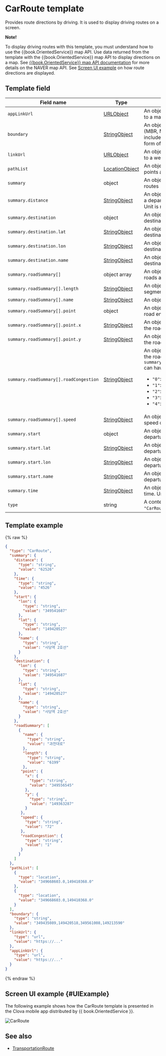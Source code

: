 # CarRoute template
Provides route directions by driving. It is used to display driving routes on a screen.

<div class="note">
<p><strong>Note!</strong></p>
<p>To display driving routes with this template, you must understand how to use the {{book.OrientedService}} map API. Use data returned from the template with the {{book.OrientedService}} map API to display directions on a map. See <a href="https://navermaps.github.io/maps.js/docs/">{{book.OrientedService}} map API documentation</a> for more details on the NAVER map API. See <a href="#UIExample">Screen UI example</a> on how route directions are displayed.</p>
</div>

## Template field

| Field name       | Type    | Field description                     |
|---------------|---------|-----------------------------|
| `appLinkUrl`                           | [URLObject](/CIC/References/ContentTemplates/Shared_Objects.md#URLObject)       | An object containing a URL which redirects to a map app  |
| `boundary`                             | [StringObject](/CIC/References/ContentTemplates/Shared_Objects.md#StringObject) | An object representing a rectangular area (MBR, Minimum Bounding Rectangle) that includes all of interpolated points, in the form of "left,top,right,bottom" string |
| `linkUrl`                              | [URLObject](/CIC/References/ContentTemplates/Shared_Objects.md#URLObject)       | An object containing a URL which redirects to a web map   |
| `pathList`                             | [LocationObject](/CIC/References/ContentTemplates/Shared_Objects.md#LocationObject) | An object array containing road segment points along the route |
| `summary`                              | object | An object containing summary of driving routes |
| `summary.distance`                     | [StringObject](/CIC/References/ContentTemplates/Shared_Objects.md#StringObject) | An object containing a travel distance from a departure point to a destination point. Unit is meter. |
| `summary.destination`                  | object | An object containing details of the destination point |
| `summary.destination.lat`              | [StringObject](/CIC/References/ContentTemplates/Shared_Objects.md#StringObject) | An object containing the latitude of the destination point |
| `summary.destination.lon`              | [StringObject](/CIC/References/ContentTemplates/Shared_Objects.md#StringObject) | An object containing the longitude of the destination point |
| `summary.destination.name`             | [StringObject](/CIC/References/ContentTemplates/Shared_Objects.md#StringObject) | An object containing the name of the destination point |
| `summary.roadSummary[]`                | object array | An object array containing summary of roads along the route |
| `summary.roadSummary[].length`         | [StringObject](/CIC/References/ContentTemplates/Shared_Objects.md#StringObject) | An object containing the length of the road segment. Unit is meter. |
| `summary.roadSummary[].name`           | [StringObject](/CIC/References/ContentTemplates/Shared_Objects.md#StringObject) | An object containing the name of the road |
| `summary.roadSummary[].point`          | object | An object containing coordinates of the road entry point |
| `summary.roadSummary[].point.x`        | [StringObject](/CIC/References/ContentTemplates/Shared_Objects.md#StringObject) | An object containing the X coordinate of the road entry point on the NAVER map |
| `summary.roadSummary[].point.y`        | [StringObject](/CIC/References/ContentTemplates/Shared_Objects.md#StringObject) | An object containing the Y coordinate of the road entry point on the NAVER map |
| `summary.roadSummary[].roadCongestion` | [StringObject](/CIC/References/ContentTemplates/Shared_Objects.md#StringObject) | An object containing traffic conditions on the road. `summary.roadSummary.roadCongestion.value` can have the following values. <ul><li><code>"0"</code>: Data was not received</li><li><code>"1"</code>: Smooth</li><li><code>"2"</code>: Slow</li><li><code>"3"</code>: Stagnant</li><li><code>"4"</code>: Stopped</li></ul> |
| `summary.roadSummary[].speed`          | [StringObject](/CIC/References/ContentTemplates/Shared_Objects.md#StringObject) | An object containing an average driving speed of the road segment |
| `summary.start`                        | object | An object containing details of the departure point |
| `summary.start.lat`                    | [StringObject](/CIC/References/ContentTemplates/Shared_Objects.md#StringObject) | An object containing the latitude of the departure point |
| `summary.start.lon`                    | [StringObject](/CIC/References/ContentTemplates/Shared_Objects.md#StringObject) | An object containing the longitude of the departure point |
| `summary.start.name`                   | [StringObject](/CIC/References/ContentTemplates/Shared_Objects.md#StringObject) | An object containing the name of the departure point |
| `summary.time`                         | [StringObject](/CIC/References/ContentTemplates/Shared_Objects.md#StringObject) | An object containing the estimated travel time. Unit is minute. |
| `type`                                 | string | A content template delimiter. It has an `"CarRoute"` value. |

## Template example

{% raw %}
```json
{
  "type": "CarRoute",
  "summary": {
    "distance": {
      "type": "string",
      "value": "62526"
    },
    "time": {
      "type": "string",
      "value": "4526"
    },
    "start": {
      "lon": {
        "type": "string",
        "value": "349541687"
      },
      "lat": {
        "type": "string",
        "value": "149420527"
      },
      "name": {
        "type": "string",
        "value": "사당역 2호선"
      }
    },
    "destination": {
      "lon": {
        "type": "string",
        "value": "349541687"
      },
      "lat": {
        "type": "string",
        "value": "149420527"
      },
      "name": {
        "type": "string",
        "value": "사당역 2호선"
      }
    },
    "roadSummary": [
      {
        "name": {
          "type": "string",
          "value": "과천대로"
        },
        "length": {
          "type": "string",
          "value": "6199"
        },
       "point": {
         "x": {
           "type": "string",
           "value": "349556545"
         },
         "y": {
           "type": "string",
           "value": "149363287"
         }
       },
       "speed": {
         "type": "string",
         "value": "72"
       },
       "roadCongestion": {
         "type": "string",
         "value": "1"
       }
      }
    ]
  },
  "pathList": [
    {
      "type": "location",
      "value": "349668603.0,149410368.0"
    },
    {
      "type": "location",
      "value": "349668603.0,149410368.0"
    }
  ],
  "boundary": {
    "type": "string",
    "value": "349435089,149420518,349561008,149213590"
  },
  "linkUrl": {
    "type": "url",
    "value": "https://..."
  },
  "appLinkUrl": {
    "type": "url",
    "value": "https://..."
  }
}
```
{% endraw %}

## Screen UI example {#UIExample}
The following example shows how the CarRoute template is presented in the Clova mobile app distributed by {{ book.OrientedService }}.

![CarRoute](/CIC/Resources/Images/Content-Template-CarRoute.png)

## See also
* [TransportationRoute](/CIC/References/ContentTemplates/TransportationRoute.md)